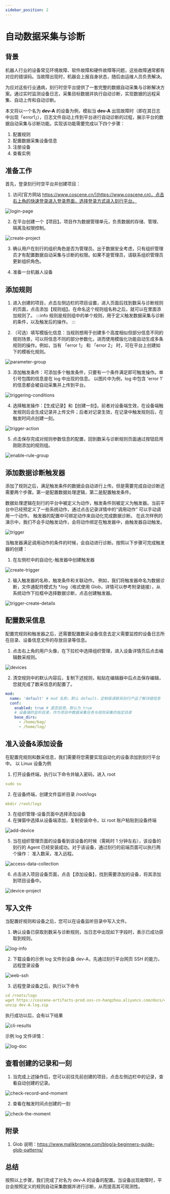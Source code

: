```yaml
---
sidebar_position: 2
---
```


# 自动数据采集与诊断

## 背景

机器人行业的设备常见环境故障、软件故障和硬件故障等问题，这些故障通常都有对应的错误码。当故障出现时，机器会上报自身状态，随后由运维人员负责解决。

为应对这些行业通病，刻行时空平台提供了一套完整的数据自动采集与诊断解决方案。通过实时监测设备日志，采集目标数据并执行自动诊断，实现数据的远程采集、自动上传和自动诊断。

本文将以一个名为 **dev-A** 的设备为例，模拟当 **dev-A** 出现故障时（即在其日志中出现「error1」），日志文件自动上传到平台进行自动诊断的过程，展示平台的数据自动采集与诊断功能。实现该功能需要完成以下四个步骤：

1. 配置规则
2. 配置数据采集设备信息
3. 注册设备
4. 查看实例

## 准备工作

首先，登录刻行时空平台并创建项目：

1. 访问[官方网站 https://www.coscene.cn/](https://www.coscene.cn)，点击右上角的快速登录进入登录界面，选择登录方式进入刻行平台。

![login-page](./img/5-2-login-page.png)

2. 在平台创建一个【项目】。项目作为数据管理单元，负责数据的存储、管理、隔离及权限控制。

![create-project](./img/5-2-create-project.png)

3. 确认用户在刻行的组织角色是否为管理员。出于数据安全考虑，只有组织管理员才有配置数据自动采集与诊断的权限。如果不是管理员，请联系组织管理员更新组织角色。

4. 准备一台机器人设备

## 添加规则

1. 进入创建的项目，点击左侧边栏的项目设置，进入页面后找到数采与诊断规则的页面，点击添加【规则组】。在命名这个规则组名称之后，就可以在里面添加规则了。
   :::info
   规则是规则组中的单个规则，用于定义触发数据采集与诊断的条件，以及触发后的操作。
   :::

2. （可选）填写模版化信息：当规则想用于创建多个高度相似但部分信息不同的规则场景，可以将信息不同的部分参数化，进而使用模版化功能自动生成多条规则的操作。例如，当有 「error 1」 和 「error 2」 时，可在平台上创建如下的模板化规则。

![parameter-group](./img/5-2-parameter-group.png)

3. 添加触发条件：可添加多个触发条件，只要有一个条件满足即可触发操作。单引号包围的信息是在 log 中出现的信息。 以图片中为例，log 中包含 'error 1' 的信息都会被自动采集并上传到平台。

![triggering-conditions](./img/5-2-triggering-conditions.png)

4. 选择触发操作：【生成记录】和【创建一刻】。前者对设备端生效，在设备端触发规则后会生成记录并上传文件；后者对记录生效，在记录中触发规则后，在触发时间点创建一刻。

![trigger-action](./img/5-2-trigger-action.png)

5. 点击保存完成对规则参数信息的配置，回到数采与诊断规则页面通过按钮启用刚刚添加的规则组。

![enable-rule-group](./img/5-2-enable-rule-group.png)

## 添加数据诊断触发器

添加了规则之后，满足触发条件的数据会自动进行上传。但是需要完成自动诊断还需要两个步骤。第一是配置数据处理逻辑，第二是配置触发条件。

数据处理逻辑在刻行的平台中被定义为动作，触发条件则被定义为触发器。当前平台中已经预定义了一些系统动作，通过点击记录详情中的“调用动作” 可以手动调用一个动作。 触发器的配置中可绑定动作来自动化完成数据诊断。 在此次样例的演示中，我们不会手动触发动作，会将动作绑定在触发器中，由触发器自动触发。

![trigger](./img/5-2-trigger.png)

当触发器满足调用动作的条件的时候，会自动进行诊断。按照以下步骤可完成触发器的创建：

1. 在左侧栏中的自动化-触发器中创建触发器

![create-trigger](./img/5-2-create-trigger.png)

2. 输入触发器的名称，触发条件和关联动作。
   例如，我们将触发器命名为数据诊断，文件通配符模式为 \*.log（格式使用 Glob，详情可以参考附录链接），从系统动作下拉框中选择数据诊断，点击创建触发器。

![trigger-create-details](./img/5-2-trigger-create-details.png)

## 配置数采信息

配置完规则和触发器之后，还需要配置数采设备信息去定义需要监控的设备日志所在目录、设备信息文件的存放目录等信息。

1. 点击右上角的用户头像，在下拉栏中选择组织管理，进入设备详情页后点击编辑数采规则。

![devices](./img/5-2-devices.png)

2. 清空规则中的默认内容后，复制下述规则，粘贴在编辑器中后点击保存编辑，您就完成了数采信息的配置了。

```yaml
mod:
  name: 'default' # mod 名称，默认 default，定制版请联系刻行产品了解详细信息
  conf:
    enabled: true # 是否启用，默认为 true
    # 设备端的监听目录，作为项目中数据采集任务与规则采集的指定目录
    base_dirs:
      - /home/bag/
      - /home/log/
```

## 准入设备&添加设备

在配置完规则和数采信息，我们需要将您需要实现自动化的设备添加到刻行平台中。
以 Linux 设备为例

1. 打开设备终端，执行以下命令并输入密码，进入 root

```yaml
sudo su
```

2. 在设备终端，创建文件监听目录 /root/logs

```yaml
mkdir /root/logs
```

3. 在组织管理-设备页面中选择添加设备
4. 在弹窗中选择从设备端添加，复制安装命令，以 root 账户粘贴到设备终端

![add-device](./img/5-2-add-device.png)

5. 当在组织管理页面的设备看到该设备的时候（需耗时 1 分钟左右），该设备的刻行的 Agent 已经安装成功。对于该设备，通过刻行的前端页面可以执行两个操作： 准入数采，准入远程。

![access-data-collection](./img/5-2-access-data-collection.png)

6. 点击进入项目设备页面，点击【添加设备】，找到需要添加的设备，将其添加到项目设备中。

![device-project](./img/5-2-device-project.png)

## 写入文件

当配置好规则和设备之后，您可以在设备监听目录中写入文件。

1. 确认设备已获取到数采与诊断规则，当日志中出现如下字段时，表示已成功获取到规则。

![log-info](./img/5-2-log-info.png)

2. 下载设备的示例 log 文件到设备 dev-A，先通过刻行平台网页 SSH 的能力，远程登录设备

![web-ssh](./img/5-2-web-ssh.png)

3. 远程登录设备之后，执行以下命令

```yaml
cd /roots/logs
wget https://coscene-artifacts-prod.oss-cn-hangzhou.aliyuncs.com/docs/4-recipes/data-diagnosis/dev-A.log.zip
unzip dev-A.log.zip
```

执行成功以后，会有以下结果

![cli-results](./img/5-2-cli-results.png)

示例 log 文件详情：

![log-doc](./img/5-2-log-doc.png)

## 查看创建的记录和一刻

1. 当完成上述操作后，您可以前往先前创建的项目，点击左侧边栏中的记录，查看自动创建的记录。

![check-record-and-moment](./img/5-2-check-record-and-moment.png)

2. 查看在触发时间点创建的一刻

![check-the-moment](./img/5-2-check-the-moment.png)

## 附录

1. Glob 说明：https://www.malikbrowne.com/blog/a-beginners-guide-glob-patterns/

## 总结

按照以上步骤，我们完成了对名为 dev-A 的设备的配置。当设备出现故障时，平台会按照定义的规则自动采集数据并进行诊断，从而提高其可观测性。
